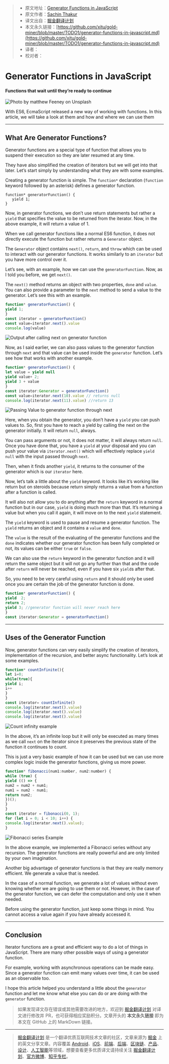 > * 原文地址：[Generator Functions in JavaScript](https://medium.com/better-programming/generator-functions-in-javascript-571ba4cda69e)
> * 原文作者：[Sachin Thakur](https://medium.com/@thakursachin467)
> * 译文出自：[掘金翻译计划](https://github.com/xitu/gold-miner)
> * 本文永久链接：[https://github.com/xitu/gold-miner/blob/master/TODO1/generator-functions-in-javascript.md](https://github.com/xitu/gold-miner/blob/master/TODO1/generator-functions-in-javascript.md)
> * 译者：
> * 校对者：

# Generator Functions in JavaScript

#### Functions that wait until they’re ready to continue

![Photo by [matthew Feeney](https://unsplash.com/@matt__feeney?utm_source=unsplash&utm_medium=referral&utm_content=creditCopyText) on [Unsplash](https://unsplash.com/s/photos/wait?utm_source=unsplash&utm_medium=referral&utm_content=creditCopyText)](https://cdn-images-1.medium.com/max/10180/1*T-HFCdKSrA6dhlyN66g1uw.jpeg)

With ES6, EcmaScript released a new way of working with functions. In this article, we will take a look at them and how and where we can use them

---

## What Are Generator Functions?

Generator functions are a special type of function that allows you to suspend their execution so they are later resumed at any time.

They have also simplified the creation of iterators but we will get into that later. Let’s start simply by understanding what they are with some examples.

Creating a generator function is simple. The `function*` declaration (`function` keyword followed by an asterisk) defines a generator function.

```
function* generatorFunction() {
   yield 1;
}
```

Now, in generator functions, we don’t use return statements but rather a `yield` that specifies the value to be returned from the iterator. Now, in the above example, it will return a value of 1.

When we call generator functions like a normal ES6 function, it does not directly execute the function but rather returns a `Generator` object.

The `Generator` object contains `next()`, `return`, and `throw` which can be used to interact with our generator functions. It works similarly to an `iterator` but you have more control over it.

Let’s see, with an example, how we can use the `generatorFunction`. Now, as I told you before, we get `next()`.

The `next()` method returns an object with two properties, `done` and `value`. You can also provide a parameter to the `next` method to send a value to the generator. Let’s see this with an example.

```JavaScript
function* generatorFunction() {
yield 1;
}
const iterator = generatorFunction()
const value=iterator.next().value
console.log(value)
```

![Output after calling next on generator function](https://cdn-images-1.medium.com/max/2000/1*CuDQhYcZ3xLZKvFTosFFrg.png)

Now, as I said earlier, we can also pass values to the generator function through `next` and that value can be used inside the `generator` function. Let’s see how that works with another example.

```JavaScript
function* generatorFunction() {
let value = yield null
yield value+ 2;
yield 3 + value
}
const iterator:Generator = generatorFunction()
const value=iterator.next(10).value // returns null
console.log(iterator.next(11).value) //return 13
```

![Passing Value to generator function through next](https://cdn-images-1.medium.com/max/2000/1*ywIGvmfO_r3j0rTdccplEQ.png)

Here, when you obtain the generator, you don’t have a `yield` you can push values to. So, first you have to reach a yield by calling the next on the generator initially. It will return `null`, always.

You can pass arguments or not, it does not matter, it will always return `null`. Once you have done that, you have a `yield` at your disposal and you can push your value via `iterator.next()` which will effectively replace `yield null` with the input passed through `next`.

Then, when it finds another `yield`, it returns to the consumer of the generator which is our `iterator` here.

Now, let’s talk a little about the `yield` keyword. It looks like it’s working like return but on steroids because return simply returns a value from a function after a function is called.

It will also not allow you to do anything after the `return` keyword in a normal function but in our case, `yield` is doing much more than that. It’s returning a value but when you call it again, it will move on to the next `yield` statement.

The `yield` keyword is used to pause and resume a generator function. The `yield` returns an object and it contains a `value` and `done`.

The `value` is the result of the evaluating of the generator functions and the `done` indicates whether our generator function has been fully completed or not, its values can be either `true` or `false`.

We can also use the `return` keyword in the generator function and it will return the same object but it will not go any further than that and the code after `return` will never be reached, even if you have six `yield`s after that.

So, you need to be very careful using `return` and it should only be used once you are certain the job of the generator function is done.

```JavaScript
function* generatorFunction() {
yield  2;
return 2;
yield 3; //generator function will never reach here
}
const iterator:Generator = generatorFunction()
```

---

## Uses of the Generator Function

Now, generator functions can very easily simplify the creation of iterators, implementation of the recursion, and better async functionality. Let’s look at some examples.

```JavaScript
function* countInfinite(){
let i=0;
while(true){
yield i;
i++
}
}
const iterator= countInfinite()
console.log(iterator.next().value)
console.log(iterator.next().value)
console.log(iterator.next().value)
```

![Count infinity example](https://cdn-images-1.medium.com/max/2504/1*YVzFY7yj2GwKBQUKbnhkug.png)

In the above, it’s an infinite loop but it will only be executed as many times as we call `next` on the iterator since it preserves the previous state of the function it continues to count.

This is just a very basic example of how it can be used but we can use more complex logic inside the generator functions, giving us more power.

```JavaScript
function* fibonacci(num1:number, num2:number) {
while (true) {
yield (() => {
num2 = num2 + num1;
num1 = num2 - num1;
return num2;
})();
}
}
const iterator = fibonacci(0, 1);
for (let i = 0; i < 10; i++) {
console.log(iterator.next().value);
}
```

![Fibonacci series Example](https://cdn-images-1.medium.com/max/2700/1*UOMv0GIOFyRWOqhFMSxgMA.png)

In the above example, we implemented a Fibonacci series without any recursion. The generator functions are really powerful and are only limited by your own imagination.

Another big advantage of generator functions is that they are really memory efficient. We generate a value that is needed.

In the case of a normal function, we generate a lot of values without even knowing whether we are going to use them or not. However, in the case of the generator function, we can defer the computation and only use it when needed.

Before using the generator function, just keep some things in mind. You cannot access a value again if you have already accessed it.

---

## Conclusion

Iterator functions are a great and efficient way to do a lot of things in JavaScript. There are many other possible ways of using a generator function.

For example, working with asynchronous operations can be made easy. Since a generator function can emit many values over time, it can be used as an observable too.

I hope this article helped you understand a little about the `generator` function and let me know what else you can do or are doing with the `generator` function.

> 如果发现译文存在错误或其他需要改进的地方，欢迎到 [掘金翻译计划](https://github.com/xitu/gold-miner) 对译文进行修改并 PR，也可获得相应奖励积分。文章开头的 **本文永久链接** 即为本文在 GitHub 上的 MarkDown 链接。

---

> [掘金翻译计划](https://github.com/xitu/gold-miner) 是一个翻译优质互联网技术文章的社区，文章来源为 [掘金](https://juejin.im) 上的英文分享文章。内容覆盖 [Android](https://github.com/xitu/gold-miner#android)、[iOS](https://github.com/xitu/gold-miner#ios)、[前端](https://github.com/xitu/gold-miner#前端)、[后端](https://github.com/xitu/gold-miner#后端)、[区块链](https://github.com/xitu/gold-miner#区块链)、[产品](https://github.com/xitu/gold-miner#产品)、[设计](https://github.com/xitu/gold-miner#设计)、[人工智能](https://github.com/xitu/gold-miner#人工智能)等领域，想要查看更多优质译文请持续关注 [掘金翻译计划](https://github.com/xitu/gold-miner)、[官方微博](http://weibo.com/juejinfanyi)、[知乎专栏](https://zhuanlan.zhihu.com/juejinfanyi)。

